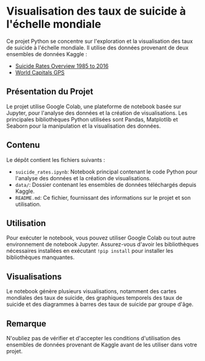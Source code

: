 <!DOCTYPE html>
<html lang="fr">
<head>
  <meta charset="UTF-8">
  <meta name="viewport" content="width=device-width, initial-scale=1.0">
  <title>Visualisation des taux de suicide à l'échelle mondiale</title>
</head>
<body>
  <h1>Visualisation des taux de suicide à l'échelle mondiale</h1>

  <p>Ce projet Python se concentre sur l'exploration et la visualisation des taux de suicide à l'échelle mondiale. Il utilise des données provenant de deux ensembles de données Kaggle :</p>

  <ul>
    <li><a href="https://www.kaggle.com/russellyates88/suicide-rates-overview-1985-to-2016">Suicide Rates Overview 1985 to 2016</a></li>
    <li><a href="https://www.kaggle.com/nikitagrec/world-capitals-gps">World Capitals GPS</a></li>
  </ul>

  <h2>Présentation du Projet</h2>

  <p>Le projet utilise Google Colab, une plateforme de notebook basée sur Jupyter, pour l'analyse des données et la création de visualisations. Les principales bibliothèques Python utilisées sont Pandas, Matplotlib et Seaborn pour la manipulation et la visualisation des données.</p>

  <h2>Contenu</h2>

  <p>Le dépôt contient les fichiers suivants :</p>

  <ul>
    <li><code>suicide_rates.ipynb</code>: Notebook principal contenant le code Python pour l'analyse des données et la création de visualisations.</li>
    <li><code>data/</code>: Dossier contenant les ensembles de données téléchargés depuis Kaggle.</li>
    <li><code>README.md</code>: Ce fichier, fournissant des informations sur le projet et son utilisation.</li>
  </ul>

  <h2>Utilisation</h2>

  <p>Pour exécuter le notebook, vous pouvez utiliser Google Colab ou tout autre environnement de notebook Jupyter. Assurez-vous d'avoir les bibliothèques nécessaires installées en exécutant <code>!pip install</code> pour installer les bibliothèques manquantes.</p>

  <h2>Visualisations</h2>

  <p>Le notebook génère plusieurs visualisations, notamment des cartes mondiales des taux de suicide, des graphiques temporels des taux de suicide et des diagrammes à barres des taux de suicide par groupe d'âge.</p>

  <h2>Remarque</h2>

  <p>N'oubliez pas de vérifier et d'accepter les conditions d'utilisation des ensembles de données provenant de Kaggle avant de les utiliser dans votre projet.</p>
</body>
</html>
